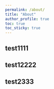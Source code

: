 ```yaml
---
permalink: /about/
title: "About"
author_profile: true
toc: true
toc_sticky: true
---
```

## test1111

## test12222

## test2333
